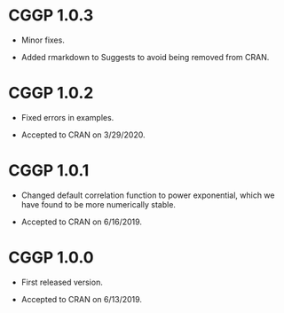 # CGGP 1.0.3

* Minor fixes.

* Added rmarkdown to Suggests to avoid being removed from CRAN.

# CGGP 1.0.2

* Fixed errors in examples.

* Accepted to CRAN on 3/29/2020.

# CGGP 1.0.1

* Changed default correlation function to power exponential,
which we have found to be more numerically stable.

* Accepted to CRAN on 6/16/2019.

# CGGP 1.0.0

* First released version.

* Accepted to CRAN on 6/13/2019.
